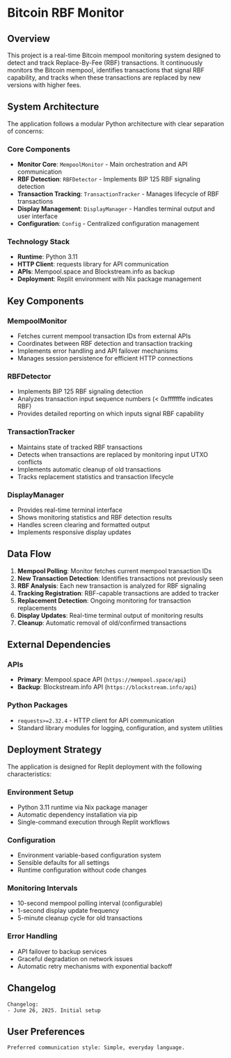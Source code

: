 # Bitcoin RBF Monitor

## Overview

This project is a real-time Bitcoin mempool monitoring system designed to detect and track Replace-By-Fee (RBF) transactions. It continuously monitors the Bitcoin mempool, identifies transactions that signal RBF capability, and tracks when these transactions are replaced by new versions with higher fees.

## System Architecture

The application follows a modular Python architecture with clear separation of concerns:

### Core Components
- **Monitor Core**: `MempoolMonitor` - Main orchestration and API communication
- **RBF Detection**: `RBFDetector` - Implements BIP 125 RBF signaling detection
- **Transaction Tracking**: `TransactionTracker` - Manages lifecycle of RBF transactions
- **Display Management**: `DisplayManager` - Handles terminal output and user interface
- **Configuration**: `Config` - Centralized configuration management

### Technology Stack
- **Runtime**: Python 3.11
- **HTTP Client**: requests library for API communication
- **APIs**: Mempool.space and Blockstream.info as backup
- **Deployment**: Replit environment with Nix package management

## Key Components

### MempoolMonitor
- Fetches current mempool transaction IDs from external APIs
- Coordinates between RBF detection and transaction tracking
- Implements error handling and API failover mechanisms
- Manages session persistence for efficient HTTP connections

### RBFDetector
- Implements BIP 125 RBF signaling detection
- Analyzes transaction input sequence numbers (< 0xfffffffe indicates RBF)
- Provides detailed reporting on which inputs signal RBF capability

### TransactionTracker
- Maintains state of tracked RBF transactions
- Detects when transactions are replaced by monitoring input UTXO conflicts
- Implements automatic cleanup of old transactions
- Tracks replacement statistics and transaction lifecycle

### DisplayManager
- Provides real-time terminal interface
- Shows monitoring statistics and RBF detection results
- Handles screen clearing and formatted output
- Implements responsive display updates

## Data Flow

1. **Mempool Polling**: Monitor fetches current mempool transaction IDs
2. **New Transaction Detection**: Identifies transactions not previously seen
3. **RBF Analysis**: Each new transaction is analyzed for RBF signaling
4. **Tracking Registration**: RBF-capable transactions are added to tracker
5. **Replacement Detection**: Ongoing monitoring for transaction replacements
6. **Display Updates**: Real-time terminal output of monitoring results
7. **Cleanup**: Automatic removal of old/confirmed transactions

## External Dependencies

### APIs
- **Primary**: Mempool.space API (`https://mempool.space/api`)
- **Backup**: Blockstream.info API (`https://blockstream.info/api`)

### Python Packages
- `requests>=2.32.4` - HTTP client for API communication
- Standard library modules for logging, configuration, and system utilities

## Deployment Strategy

The application is designed for Replit deployment with the following characteristics:

### Environment Setup
- Python 3.11 runtime via Nix package manager
- Automatic dependency installation via pip
- Single-command execution through Replit workflows

### Configuration
- Environment variable-based configuration system
- Sensible defaults for all settings
- Runtime configuration without code changes

### Monitoring Intervals
- 10-second mempool polling interval (configurable)
- 1-second display update frequency
- 5-minute cleanup cycle for old transactions

### Error Handling
- API failover to backup services
- Graceful degradation on network issues
- Automatic retry mechanisms with exponential backoff

## Changelog

```
Changelog:
- June 26, 2025. Initial setup
```

## User Preferences

```
Preferred communication style: Simple, everyday language.
```